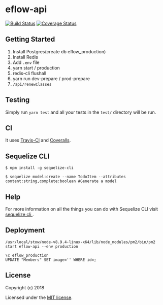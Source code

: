 # eflow-api

[![Build Status](https://travis-ci.org/leogoesger/eflow-node-api.svg?branch=master)](https://travis-ci.org/leogoesger/eflow-node-api)
[![Coverage Status](https://coveralls.io/repos/github/leogoesger/eflow-node-api/badge.svg?branch=FF-112)](https://coveralls.io/github/leogoesger/eflow-node-api?branch=FF-112)

## Getting Started
1. Install Postgres(create db eflow_production)
2. Install Redis
3. Add `.env` file
4. yarn start / production
5. redis-cli flushall
6. yarn run dev-prepare / prod-prepare
7. `/api/renewClasses`

## Testing

Simply run `yarn test` and all your tests in the `test/` directory will be run.

## CI

It uses [Travis-CI](https://travis-ci.org/) and [Coveralls](https://coveralls.io/).

## Sequelize CLI

```
$ npm install -g sequelize-cli            

$ sequelize model:create --name TodoItem --attributes content:string,complete:boolean #Generate a model
```

## Help

For more information on all the things you can do with Sequelize CLI visit [sequelize cli ](https://github.com/sequelize/cli).

## Deployment

```
/usr/local/stow/node-v8.9.4-linux-x64/lib/node_modules/pm2/bin/pm2 start eflow-api --env production

\c eflow_production
UPDATE "Members" SET image='' WHERE id=;

```

## License

Copyright (c) 2018

Licensed under the [MIT license](LICENSE).

